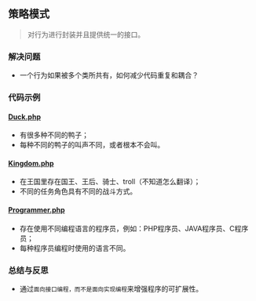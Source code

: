 ## 策略模式
> 对行为进行封装并且提供统一的接口。

### 解决问题
* 一个行为如果被多个类所共有，如何减少代码重复和耦合？

### 代码示例
#### <a href="https://github.com/hhe0/design-pattern/blob/master/strategy-pattern/Duck.php">Duck.php</a>
* 有很多种不同的鸭子；
* 每种不同的鸭子的叫声不同，或者根本不会叫。

#### <a href="https://github.com/hhe0/design-pattern/blob/master/strategy-pattern/Kingdom.php">Kingdom.php</a>
* 在王国里存在国王、王后、骑士、troll（不知道怎么翻译）；
* 不同的任务角色具有不同的战斗方式。

#### <a href="https://github.com/hhe0/design-pattern/blob/master/strategy-pattern/Programmer.php">Programmer.php</a>
* 存在使用不同编程语言的程序员，例如：PHP程序员、JAVA程序员、C程序员；
* 每种程序员编程时使用的语言不同。

### 总结与反思
* 通过`面向接口编程，而不是面向实现编程`来增强程序的可扩展性。